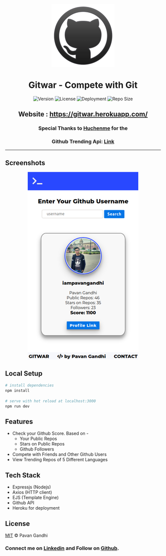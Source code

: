 <div align="center">

![logo](./public/logo.png)

# **Gitwar - Compete with Git**

![Version](https://img.shields.io/github/package-json/v/iampavangandhi/Gitwar?color=2948ff&label=Version&style=flat-square) ![License](https://img.shields.io/github/license/iampavangandhi/Gitwar?color=2948ff&label=License&style=flat-square) ![Deployment](https://img.shields.io/github/deployments/iampavangandhi/Gitwar/gitwar?color=2948ff&label=Deployment&style=flat-square) ![Repo Size](https://img.shields.io/github/repo-size/iampavangandhi/Gitwar?color=2948ff&label=Repo%20Size&style=flat-square)

## Website : https://gitwar.herokuapp.com/

### Special Thanks to [Huchenme](https://github.com/huchenme) for the

### Github Trending Api: [Link](https://github.com/huchenme/github-trending-api)

---

</div>

## Screenshots

<div align="center">

![Screenshot](./public/Screenshot.png)

</div>

## Local Setup

```sh
# install dependencies
npm install

# serve with hot reload at localhost:3000
npm run dev
```

## Features

- Check your Github Score. Based on -
  - Your Public Repos
  - Stars on Public Repos
  - Github Followers
- Compete with Friends and Other Github Users
- View Trending Repos of 5 Different Languages

## Tech Stack

- Expressjs (Nodejs)
- Axios (HTTP client)
- EJS (Template Engine)
- Github API
- Heroku for deployment

## License

[MIT](LICENSE) © Pavan Gandhi

### Connect me on [Linkedin](https://www.linkedin.com/in/iampavangandhi/) and Follow on [Github](https://github.com/iampavangandhi).
